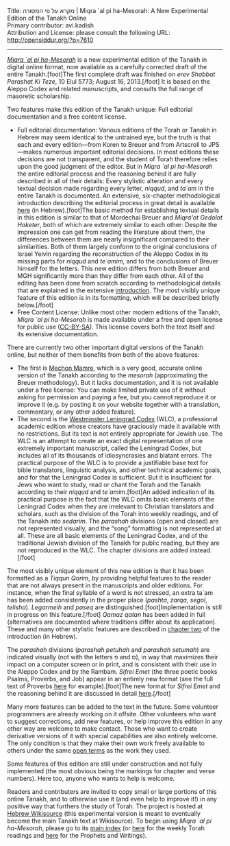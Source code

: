 <html>
<head></head>
<body>
Title: מקרא על פי המסורה | Miqra `al pi ha-Mesorah: A New Experimental Edition of the Tanakh Online<br />
Primary contributor: avi.kadish<br />
Attribution and License: please consult the following URL: <a href="http://opensiddur.org/?p=7610">http://opensiddur.org/?p=7610</a>
<p />
<hr />

<div class="english">
<em><a href="https://docs.google.com/spreadsheets/d/1mkQyj6by1AtBUabpbaxaZq9Z2X3pX8ZpwG91ZCSOEYs/edit#gid=920165745">Miqra `al pi ha-Mesorah</a></em> is a new experimental edition of the Tanakh in digital online format, now available as a carefully corrected draft of the entire Tanakh.[foot]The first complete draft was finished on <em>erev Shabbat Parashat Ki Teze</em>, 10 Elul 5773; August 16, 2013.[/foot] It is based on the Aleppo Codex and related manuscripts, and consults the full range of masoretic scholarship.

Two features make this edition of the Tanakh unique: Full editorial documentation and a free content license.

<ul>
    <li>Full editorial documentation: Various editions of the Torah or Tanakh in Hebrew may seem identical to the untrained eye, but the truth is that each and every edition—from Koren to Breuer and from Artscroll to JPS—makes numerous important editorial decisions. In most editions these decisions are not transparent, and the student of Torah therefore relies upon the good judgment of the editor. But in <em>Miqra `al pi ha-Mesorah</em> the entire editorial process and the reasoning behind it are fully described in all of their details: Every stylistic alteration and every textual decision made regarding every letter, <em>niqqud</em>, and <em>ta`am</em> in the entire Tanakh is documented. An extensive, six-chapter methodological introduction describing the editorial process in great detail is available <a href="http://he.wikisource.org/wiki/משתמש:Dovi/מקרא_על_פי_המסורה/מידע_על_מהדורה_זו">here</a> (in Hebrew).[foot]The basic method for establishing textual details in this edition is similar to that of Mordechai Breuer and <em>Miqra'ot Gedolot Haketer</em>, both of which are extremely similar to each other: Despite the impression one can get from reading the literature about them, the differences between them are nearly insignificant compared to their similarities. Both of them largely conform to the original conclusions of Israel Yeivin regarding the reconstruction of the Aleppo Codex in its missing parts for <em>niqqud</em> and <em>te`amim</em>, and to the conclusions of Breuer himself for the letters. This new edition differs from both Breuer and MGH significantly more than they differ from each other. All of the editing has been done from scratch according to methodological details that are explained in the extensive <a href="http://he.wikisource.org/wiki/משתמש:Dovi/מקרא_על_פי_המסורה/מידע_על_מהדורה_זו">introduction</a>. The most visibly unique feature of this edition is in its formatting, which will be described briefly below.[/foot]</li>
    <li>
Free Content License: Unlike most other modern editions of the Tanakh, <em>Miqra `al pi ha-Mesorah</em> is made available under a free and open license for public use (<a href="http://creativecommons.org/licenses/by-sa/3.0/">CC-BY-SA</a>). This license covers both the text itself and its extensive documentation.</li>
</ul>

There are currently two other important digital versions of the Tanakh online, but neither of them benefits from both of the above features:

<ul>
    <li>The first is <a href="http://www.mechon-mamre.org/c/ct/c0.htm">Mechon Mamre</a>, which is a very good, accurate online version of the Tanakh according to the <em>mesorah</em> (approximating the Breuer methodology). But it lacks documentation, and it is not available under a free license: You can make limited private use of it without asking for permission and paying a fee, but you cannot reproduce it or improve it (e.g. by posting it on your website together with a translation, commentary, or any other added feature).</li>
    <li>
The second is the <a href="http://tanach.us/Tanach.xml">Westminster Leningrad Codex</a> (WLC), a professional academic edition whose creators have graciously made it available with no restrictions. But its text is not entirely appropriate for Jewish use. The WLC is an attempt to create an exact digital representation of one extremely important manuscript, called the Leningrad Codex, but includes all of its thousands of idiosyncrasies and blatant errors. The practical purpose of the WLC is to provide a justifiable base text for bible translators, linguistic analysis, and other technical academic goals, and for that the Leningrad Codex is sufficient. But it is insufficient for Jews who want to study, read or chant the Torah and the Tanakh according to their <em>niqqud</em> and <em>te`amim</em>.[foot]An added indication of its practical purpose is the fact that the WLC omits basic elements of the Leningrad Codex when they are irrelevant to Christian translators and scholars, such as the division of the Torah into weekly readings, and of the Tanakh into <em>sedarim</em>. The <em>parashah</em> divisions (open and closed) are not represented visually, and the “song” formatting is not represented at all. These are all basic elements of the Leningrad Codex, and of the traditional Jewish division of the Tanakh for public reading, but they are not reproduced in the WLC. The chapter divisions are added instead.[/foot]</li>
</ul>

The most visibly unique element of this new edition is that it has been formatted as a <em>Tiqqun Qorim</em>, by providing helpful features to the reader that are not always present in the manuscripts and older editions. For instance, when the final syllable of a word is not stressed, an extra ta`am has been added consistently in the proper place (<em>pashta</em>, <em>zarqa</em>, <em>segol</em>, <em>telisha</em>). <em>Legarmeih</em> and <em>paseq</em> are distinguished.[foot]Implementation is still in progress on this feature.[/foot] <em>Qamaz qatan</em> has been added in full (alternatives are documented where traditions differ about its application). These and many other stylistic features are described in <a href="http://he.wikisource.org/wiki/משתמש:Dovi/מקרא_על_פי_המסורה/מידע_על_מהדורה_זו/פרק_ב">chapter two</a> of the introduction (in Hebrew).

The <em>parashah</em> divisions (<em>parashah petuhah</em> and <em>parashah setumah</em>) are indicated visually (not with the letters פ and ס), in way that maximizes their impact on a computer screen or in print, and is consistent with their use in the Aleppo Codex and by the Rambam. <em>Sifrei Emet</em> (the three poetic books Psalms, Proverbs, and Job) appear in an entirely new format (see the full text of Proverbs <a href="http://he.wikisource.org/wiki/משתמש:Dovi/נביאים_וכתובים_על_פי_המסורה/ספר_משלי/שלם">here</a> for example).[foot]The new format for <em>Sifrei Emet</em> and the reasoning behind it are discussed in detail <a href="http://he.wikisource.org/wiki/משתמש:Dovi/מקרא_על_פי_המסורה/מידע_על_מהדורה_זו/פרק_ב#.D7.A6.D7.95.D7.A8.D7.AA_.D7.94.D7.A9.D7.99.D7.A8_.D7.91.D7.A1.D7.A4.D7.A8.D7.99_.D7.90.D7.9E.22.D7.AA">here</a>.[/foot]

Many more features can be added to the text in the future. Some volunteer programmers are already working on it offsite. Other volunteers who want to suggest corrections, add new features, or help improve this edition in any other way are welcome to make contact. Those who want to create derivative versions of it with special capabilities are also entirely welcome. The only condition is that they make their own work freely available to others under the same <a href="http://creativecommons.org/licenses/by-sa/3.0/">open terms</a> as the work they used.

Some features of this edition are still under construction and not fully implemented (the most obvious being the markings for chapter and verse numbers). Here too, anyone who wants to help is welcome.

Readers and contributers are invited to copy small or large portions of this online Tanakh, and to otherwise use it (and even help to improve it!) in any positive way that furthers the study of Torah. The project is hosted at <a href="http://he.wikisource.org/wiki/עמוד_ראשי">Hebrew Wikisource</a> (this experimental version is meant to eventually become the main Tanakh text at Wikisource). To begin using <em>Miqra `al pi ha-Mesorah</em>, please go to its <a href="http://he.wikisource.org/wiki/משתמש:Dovi/מקרא_על_פי_המסורה">main index</a> (or <a href="http://he.wikisource.org/wiki/משתמש:Dovi/תורה_על_פי_המסורה">here</a> for the weekly Torah readings and <a href="http://he.wikisource.org/wiki/משתמש:Dovi/נביאים_וכתובים_על_פי_המסורה">here</a> for the Prophets and Writings).
</div>
</body>
</html>